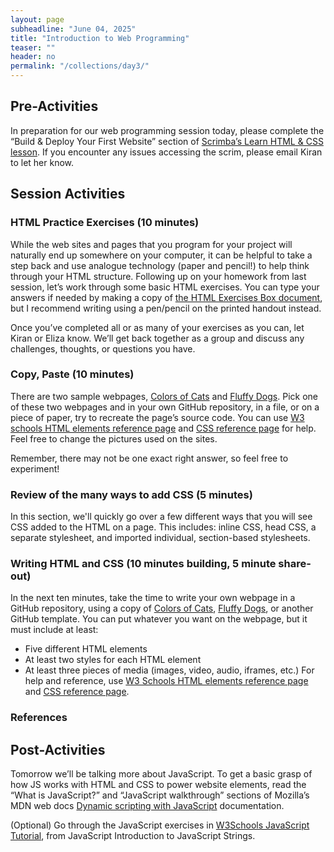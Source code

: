 ```yaml
---
layout: page
subheadline: "June 04, 2025"
title: "Introduction to Web Programming"
teaser: ""
header: no
permalink: "/collections/day3/"
---
```


## Pre-Activities
In preparation for our web programming session today, please complete the “Build & Deploy Your First Website” section of [Scrimba’s Learn HTML & CSS lesson](https://scrimba.com/learn-html-and-css-c0p). If you encounter any issues accessing the scrim, please email Kiran to let her know.

## Session Activities
### HTML Practice Exercises (10 minutes)
While the web sites and pages that you program for your project will naturally end up somewhere on your computer, it can be helpful to take a step back and use analogue technology (paper and pencil!) to help think through your HTML structure. Following up on your homework from last session, let’s work through some basic HTML exercises. You can type your answers if needed by making a copy of [the HTML Exercises Box document](https://docs.google.com/document/d/1V8J6bI5RhPPby8Wydq3EYKXHnUAcz2UupzbRReia2cM/edit?usp=sharing), but I recommend writing using a pen/pencil on the printed handout instead. 

Once you’ve completed all or as many of your exercises as you can, let Kiran or Eliza know. We’ll get back together as a group and discuss any challenges, thoughts, or questions you have.

### Copy, Paste (10 minutes)
There are two sample webpages, [Colors of Cats](https://kam535.github.io/sample-pages/) and [Fluffy Dogs](https://kam535.github.io/sample-pages/dogs.html). Pick one of these two webpages and in your own GitHub repository, in a file, or on a piece of paper, try to recreate the page’s source code. You can use [W3 schools HTML elements reference page](https://www.w3schools.com/tags/) and [CSS reference page](https://www.w3schools.com/tags/) for help. Feel free to change the pictures used on the sites.

Remember, there may not be one exact right answer, so feel free to experiment!

### Review of the many ways to add CSS (5 minutes)
In this section, we'll quickly go over a few different ways that you will see CSS added to the HTML on a page. This includes: inline CSS, head CSS, a separate stylesheet, and imported individual, section-based stylesheets. 

### Writing HTML and CSS (10 minutes building, 5 minute share-out)
In the next ten minutes, take the time to write your own webpage in a GitHub repository, using a copy of [Colors of Cats](https://github.com/kam535/sample-pages/blob/main/index.html), [Fluffy Dogs](https://github.com/kam535/sample-pages/blob/main/dogs.html), or another GitHub template. You can put whatever you want on the webpage, but it must include at least:
* Five different HTML elements
* At least two styles for each HTML element
* At least three pieces of media (images, video, audio, iframes, etc.)
For help and reference, use [W3 Schools HTML elements reference page](https://www.w3schools.com/tags/) and [CSS reference page](https://www.w3schools.com/w3css/w3css_references.asp).

### References

## Post-Activities
Tomorrow we’ll be talking more about JavaScript. To get a basic grasp of how JS works with HTML and CSS to power website elements, read the “What is JavaScript?” and “JavaScript walkthrough” sections of Mozilla’s MDN web docs [Dynamic scripting with JavaScript](https://developer.mozilla.org/en-US/docs/Learn_web_development/Core/Scripting) documentation.

(Optional) Go through the JavaScript exercises in [W3Schools JavaScript Tutorial](https://www.w3schools.com/js/js_intro.asp), from JavaScript Introduction to JavaScript Strings.

